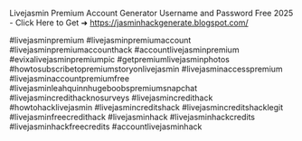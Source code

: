 Livejasmin Premium Account Generator Username and Password Free 2025 - Click Here to Get ➜ 	https://jasminhackgenerate.blogspot.com/


#livejasminpremium #livejasminpremiumaccount #livejasminpremiumaccounthack #accountlivejasminpremium #evixalivejasminpremiumpic #getpremiumlivejasminphotos #howtosubscribetopremiumstoryonlivejasmin #livejasminaccesspremium #livejasminaccountpremiumfree #livejasminleahquinnhugeboobspremiumsnapchat #livejasmincredithacknosurveys #livejasmincredithack #howtohacklivejasmin #livejasmincreditshack #livejasmincreditshacklegit #livejasminfreecredithack #livejasminhack #livejasminhackcredits #livejasminhackfreecredits #accountlivejasminhack 	
